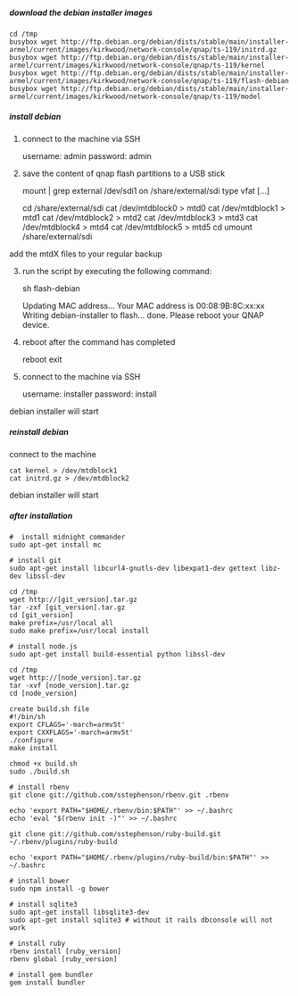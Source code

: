 
##### download the debian installer images

    cd /tmp
    busybox wget http://ftp.debian.org/debian/dists/stable/main/installer-armel/current/images/kirkwood/network-console/qnap/ts-119/initrd.gz
    busybox wget http://ftp.debian.org/debian/dists/stable/main/installer-armel/current/images/kirkwood/network-console/qnap/ts-119/kernel
    busybox wget http://ftp.debian.org/debian/dists/stable/main/installer-armel/current/images/kirkwood/network-console/qnap/ts-119/flash-debian
    busybox wget http://ftp.debian.org/debian/dists/stable/main/installer-armel/current/images/kirkwood/network-console/qnap/ts-119/model
  
##### install debian

1) connect to the machine via SSH

    username: admin
    password: admin
    
2) save the content of qnap flash partitions to a USB stick

    mount | grep external
    /dev/sdi1 on /share/external/sdi type vfat [...]

    cd /share/external/sdi
    cat /dev/mtdblock0 > mtd0
    cat /dev/mtdblock1 > mtd1
    cat /dev/mtdblock2 > mtd2
    cat /dev/mtdblock3 > mtd3
    cat /dev/mtdblock4 > mtd4
    cat /dev/mtdblock5 > mtd5
    cd
    umount /share/external/sdi
  
  add the mtdX files to your regular backup

3) run the script by executing the following command:

    sh flash-debian

    Updating MAC address...
    Your MAC address is 00:08:9B:8C:xx:xx
    Writing debian-installer to flash... done.
    Please reboot your QNAP device.  
  
4) reboot after the command has completed    

    reboot
    exit

5) connect to the machine via SSH

    username: installer
    password: install

  debian installer will start
    
##### reinstall debian

  connect to the machine
 
    cat kernel > /dev/mtdblock1
    cat initrd.gz > /dev/mtdblock2
    
  debian installer will start  


##### after installation

    #  install midnight commander
    sudo apt-get install mc 
    
    # install git
    sudo apt-get install libcurl4-gnutls-dev libexpat1-dev gettext libz-dev libssl-dev
    
    cd /tmp
    wget http://[git_version].tar.gz
    tar -zxf [git_version].tar.gz
    cd [git_version]
    make prefix=/usr/local all
    sudo make prefix=/usr/local install
    
    # install node.js
    sudo apt-get install build-essential python libssl-dev
    
    cd /tmp
    wget http://[node_version].tar.gz
    tar -xvf [node_version].tar.gz
    cd [node_version]
    
    create build.sh file
    #!/bin/sh
    export CFLAGS='-march=armv5t'
    export CXXFLAGS='-march=armv5t'
    ./configure
    make install
    
    chmod +x build.sh
    sudo ./build.sh
    
    # install rbenv
    git clone git://github.com/sstephenson/rbenv.git .rbenv
    
    echo 'export PATH="$HOME/.rbenv/bin:$PATH"' >> ~/.bashrc
    echo 'eval "$(rbenv init -)"' >> ~/.bashrc
    
    git clone git://github.com/sstephenson/ruby-build.git ~/.rbenv/plugins/ruby-build
    
    echo 'export PATH="$HOME/.rbenv/plugins/ruby-build/bin:$PATH"' >> ~/.bashrc
    
    # install bower
    sudo npm install -g bower
    
    # install sqlite3
    sudo apt-get install libsqlite3-dev
    sudo apt-get install sqlite3 # without it rails dbconsole will not work
    
    # install ruby
    rbenv install [ruby_version]
    rbenv global [ruby_version]
    
    # install gem bundler
    gem install bundler
    
    

